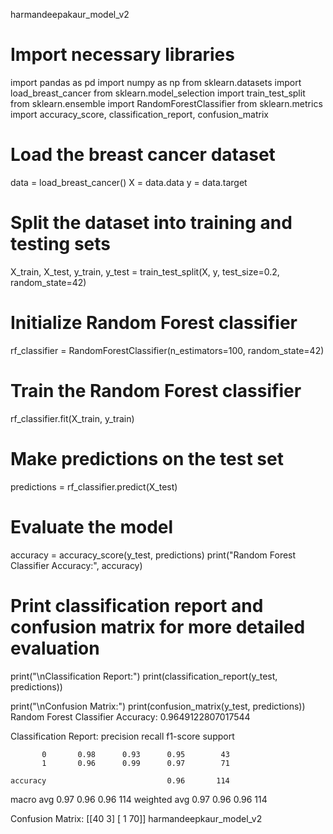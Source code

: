 harmandeepakaur_model_v2
# Import necessary libraries
import pandas as pd
import numpy as np 
from sklearn.datasets import load_breast_cancer
from sklearn.model_selection import train_test_split
from sklearn.ensemble import RandomForestClassifier
from sklearn.metrics import accuracy_score, classification_report, confusion_matrix

# Load the breast cancer dataset
data = load_breast_cancer()
X = data.data
y = data.target

# Split the dataset into training and testing sets
X_train, X_test, y_train, y_test = train_test_split(X, y, test_size=0.2, random_state=42)

#  Initialize Random Forest classifier
rf_classifier = RandomForestClassifier(n_estimators=100, random_state=42)

# Train the Random Forest classifier
rf_classifier.fit(X_train, y_train)

#  Make predictions on the test set
predictions = rf_classifier.predict(X_test)

#  Evaluate the model
accuracy = accuracy_score(y_test, predictions)
print("Random Forest Classifier Accuracy:", accuracy)

# Print classification report and confusion matrix for more detailed evaluation
print("\nClassification Report:")
print(classification_report(y_test, predictions))

print("\nConfusion Matrix:")
print(confusion_matrix(y_test, predictions))
Random Forest Classifier Accuracy: 0.9649122807017544

Classification Report:
              precision    recall  f1-score   support

           0       0.98      0.93      0.95        43
           1       0.96      0.99      0.97        71

    accuracy                           0.96       114
   macro avg       0.97      0.96      0.96       114
weighted avg       0.97      0.96      0.96       114


Confusion Matrix:
[[40  3]
 [ 1 70]]
harmandeepkaur_model_v2
